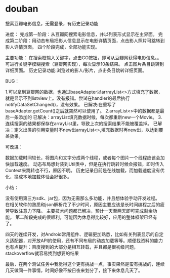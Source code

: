douban
======

搜索豆瓣电影信息，无需登录，有历史记录功能

进度：
  完成第一阶段：从豆瓣网搜索电影信息，并以列表形式显示在主界面。
  完成第二阶段：用动态布局把影人信息显示在电影详情页面，点击影人照片可跳转到影人详情页面。
  四个阶段完成，全部功能实现。


主要功能：
  在搜索框输入关键字，点击GO按钮，即可从豆瓣网获得电影信息。。
  可进行关键字模糊搜索（豆瓣网实现），每次显示10条结果。
  点击图片条目跳转到详细页面。
  历史记录功能:浏览过的影人/影片，点击条目跳转详细页面。

BUG：

  1.可以拿到豆瓣网的数据，也通过baseAdapter以arrrayList<>方式填充了数据，就是显示不到listview上。没有报错。尝试在handler的最后执行notifyDataSetChanged()，没有效果。
    已解决:在重写了baseAdapter.getCount()之后就突然可以使用了。
  2.arrayList<>中的数据都是最后一条添加的
    已解决：arrayList<Movie>填充数据时候，每次都重新new一个Movie。
  3.连续搜索的结果都保存在arrayList<Movie>里，导致上次的搜索结果不能被覆盖掉。
     已解决：定义出类的引用变量时不new出arrayList<>,填充数据时再new出，以达到覆盖效果。
  
可改进：

  数据加载时间较长，将图片和文字分成两个线程，或者每个图片一个线程应该会加快加载速度。
  动态布局想封装到Util类中，但是在执行跳转时候会报错，即时传入Context来跳转也不行，原因不明。
  历史记录目前是在线加载，而加载速度没有优化，换成本地加载体验会好很多。
  
小结：

  没有使用第三方sdk、jar包，因为无需那么多功能，并且想体验手动开发过程。
  在相关软件的熟悉和json解析花了不少时间，原因主要应该是长时间编程之后的疲劳导致注意力下降。
  主要技术问题都已解决，预计一天至两天即可完成剩余功能。
  第二阶段完成的很顺利，可能因为休息得比较好，应用的整体框架已经有了。
  
  
  四天的连续开发，对Android常用组件、逻辑更加熟悉，比如有关列表显示的自定义适配器，对开放API的使用，还有不同布局的动态加载等等。顺便找资料的能力也有点提升：百度搜到的大部分是相互转载，并且都是很初级问题，stackoverflow就容易找到想要的结果
  
  最后，在两个测试任务中我觉得这个更有挑战一点，事实果然是蛮有挑战的，连续几天做同一件事情，时间好像不按日夜来划分了，接下来休息几天了。
  
  
